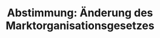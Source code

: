 ---
abstimmung:
  abstimmung: 9
  bundestagssitzung: 89
  legislaturperiode: 19
categories:
- Todo
data:
- title: Abstimmungsergebnis 20190321_6-data.pdf
  url: /res/2021-btw/abstimmungsergebnisse/20190321_6-data.pdf
- title: Abstimmungsergebnis 20190321_6_xls-data.xls
  url: /res/2021-btw/abstimmungsergebnisse/20190321_6_xls-data.xls
- title: Abstimmungsergebnis 20190321_6_xls-datacsv
  url: /res/2021-btw/abstimmungsergebnisse/csv/20190321_6_xls-datacsv
ergebnis:
  afd:
    enthaltung: 2
    gesamt: 91
    ja: 80
    nein: 0
    nichtabgegeben: 9
    ungueltig: 0
  bü90/gr:
    enthaltung: 0
    gesamt: 67
    ja: 57
    nein: 0
    nichtabgegeben: 10
    ungueltig: 0
  cdu/csu:
    enthaltung: 0
    gesamt: 246
    ja: 230
    nein: 0
    nichtabgegeben: 16
    ungueltig: 0
  die linke.:
    enthaltung: 0
    gesamt: 69
    ja: 60
    nein: 0
    nichtabgegeben: 9
    ungueltig: 0
  fdp:
    enthaltung: 0
    gesamt: 80
    ja: 71
    nein: 0
    nichtabgegeben: 9
    ungueltig: 0
  file: 20190321_6_xls-data.xls
  fraktionslos:
    enthaltung: 1
    gesamt: 4
    ja: 1
    nein: 0
    nichtabgegeben: 2
    ungueltig: 0
  spd:
    enthaltung: 0
    gesamt: 152
    ja: 140
    nein: 0
    nichtabgegeben: 12
    ungueltig: 0
layout: abstimmung
links:
- title: Link zu bundestag.de
  url: https://www.bundestag.de/parlament/plenum/abstimmung/abstimmung?id=595
preview: 'Deutscher Bundestag


  89. Sitzung des Deutschen Bundestages

  am Donnerstag, 21. März 2019


  Endgültiges Ergebnis der Namentlichen Abstimmung Nr. 9


  Gesetzentwurf der Bundesregierung

  Entwurf eines Fünften Gesetzes zur Änderung des Marktorganisationsgesetzes

  - Drucksache 19/7836 und 19/8350 -'
tags:
- Todo
title: 'Abstimmung: Änderung des Marktorganisationsgesetzes'
---